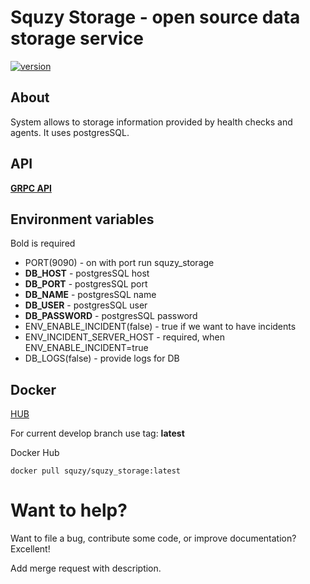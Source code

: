 # Squzy Storage - open source data storage service

[![version](https://img.shields.io/github/v/release/squzy/squzy.svg)](https://github.com/squzy/squzy)

## About

System allows to storage information provided by health checks and agents. It uses postgresSQL.

## API

[**GRPC API**](https://github.com/squzy/squzy_proto/blob/master/proto/v1/squzy_storage.proto#L19) 

## Environment variables

Bold is required

- PORT(9090) - on with port run squzy_storage
- **DB_HOST** - postgresSQL host
- **DB_PORT** - postgresSQL port
- **DB_NAME** - postgresSQL name
- **DB_USER** - postgresSQL user
- **DB_PASSWORD** - postgresSQL password
- ENV_ENABLE_INCIDENT(false) - true if we want to have incidents
- ENV_INCIDENT_SERVER_HOST - required, when ENV_ENABLE_INCIDENT=true
- DB_LOGS(false) - provide logs for DB

## Docker

[HUB](https://hub.docker.com/repository/docker/squzy/squzy_monitoring)

For current develop branch use tag: **latest**

Docker Hub

```shell script
docker pull squzy/squzy_storage:latest
```

# Want to help?
Want to file a bug, contribute some code, or improve documentation? Excellent!

Add merge request with description.
